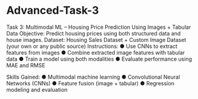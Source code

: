 # Advanced-Task-3
Task 3: Multimodal ML – Housing Price Prediction Using Images + Tabular
Data
Objective:
Predict housing prices using both structured data and house images.
Dataset:
Housing Sales Dataset + Custom Image Dataset (your own or any public source)
Instructions:
● Use CNNs to extract features from images
● Combine extracted image features with tabular data
● Train a model using both modalities
● Evaluate performance using MAE and RMSE

Skills Gained:
● Multimodal machine learning
● Convolutional Neural Networks (CNNs)
● Feature fusion (image + tabular)
● Regression modeling and evaluation
